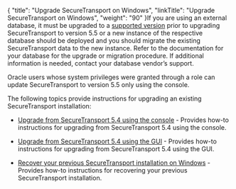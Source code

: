 {
    "title": "Upgrade SecureTransport on Windows",
    "linkTitle": "Upgrade SecureTransport on Windows",
    "weight": "90"
}If you are using an external database, it must be upgraded to a [supported version](https://docs.axway.com/bundle/SecureTransport_55_AdministratorGuide_allOS_en_HTML5/page/Content/AdministratorsGuide/introduction/r_st_Axway_and_third-party_software_support.htm#Database) prior to upgrading SecureTransport to version 5.5 or a new instance of the respective database should be deployed and you should migrate the existing SecureTransport data to the new instance. Refer to the documentation for your database for the upgrade or migration procedure. If additional information is needed, contact your database vendor’s support.

Oracle users whose system privileges were granted through a role can update SecureTransport to version 5.5 only using the console.

The following topics provide instructions for upgrading an existing SecureTransport installation:

-   [Upgrade from SecureTransport 5.4 using the console](upgrading_from_st_5.4_win_console) - Provides how-to instructions for upgrading from SecureTransport 5.4 using the console.
-   [Upgrade from SecureTransport 5.4 using the GUI](upgrade-from-st-5.4-win-gui) - Provides how-to instructions for upgrading from SecureTransport 5.4 using the GUI.
-   [Recover your previous SecureTransport installation on Windows](../../recover-previous-installation-win) - Provides how-to instructions for recovering your previous SecureTransport installation.
